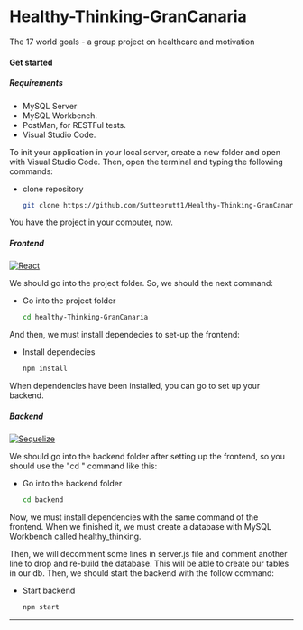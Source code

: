 # Healthy-Thinking-GranCanaria
The 17 world goals - a group project on healthcare and motivation




#### Get started

##### Requirements

- MySQL Server
- MySQL Workbench.
- PostMan, for RESTFul tests.
- Visual Studio Code.

To init your application in your local server, create a new folder and open with Visual Studio Code. Then, open the terminal and typing the following commands:

* clone repository
    ```sh
    git clone https://github.com/Sutteprutt1/Healthy-Thinking-GranCanaria/
    ```

You have the project in your computer, now.

##### Frontend

[![React][react.io]][react.url]

We should go into the project folder. So, we should the next command:

* Go into the project folder
    ```sh
    cd healthy-Thinking-GranCanaria
    ```


And then, we must install dependecies to set-up the frontend:

* Install dependecies
    ```sh
    npm install
    ```

When dependencies have been installed, you can go to set up your backend.

##### Backend

[![Sequelize][sequelize.io]][Sequelize.url]

We should go into the backend folder after setting up the frontend, so you should use the "cd " command like this:

* Go into the backend folder
    ```sh
    cd backend
    ```

Now, we must install dependencies with the same command of the frontend. When we finished it, we must create a database with MySQL Workbench called healthy_thinking.

Then, we will decomment some lines in server.js file and comment another line to drop and re-build the database. This will be able to create our tables in our db. Then, we should start the backend with the follow command:

* Start backend
    ```sh
    npm start
    ```

---

<!-- MARKDOWN LINKS AND IMAGES -->

[react.io]: https://img.shields.io/badge/Frontend-React-blue?style=flat-square&logo=react&logoColor=blue
[react.url]: https://es.reactjs.org

[sequelize.io]: https://img.shields.io/badge/Backend-Sequelize-aqua?style=flat-square&logo=sequelize&logoColor=aqua
[sequelize.url]: https://sequelize.org